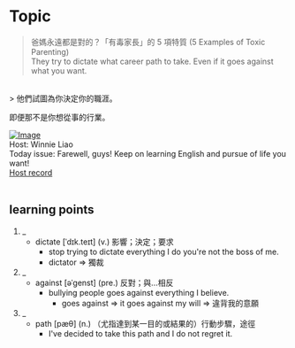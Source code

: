 # Topic

> 爸媽永遠都是對的？「有毒家長」的 5 項特質 (5 Examples of Toxic Parenting) <br>
> They try to dictate what career path to take.
Even if it goes against what you want.
 <br>
> 他們試圖為你決定你的職涯。

即便那不是你想從事的行業。 <br>

[![Image](https://cdn.voicetube.com/assets/thumbnails/kwal02urTIs.jpg)](https://www.youtube.com/embed/kwal02urTIs?rel=0&showinfo=0&cc_load_policy=0&controls=1&autoplay=1&iv_load_policy=3&playsinline=1&wmode=transparent&start=32&end=37&enablejsapi=1&origin=https://tw.voicetube.com&widgetid=1)<br>
Host: Winnie Liao
<br>Today issue: Farewell, guys! Keep on learning English and pursue of life you want!
<br>
[Host record](https://cdn.voicetube.com/everyday_records/4638/1597983319.mp3)
<br><br>
## learning points
1. _
	* dictate  [ˈdɪk.teɪt] (v.) 影響；決定；要求
		- stop trying to dictate everything I do you're not the boss of me.
		- dictator => 獨裁
2. _
	* against [əˈɡenst] (pre.) 反對；與…相反
		- bullying people goes against everything I believe.
			+  goes against => it goes against my will => 違背我的意願
3. _
	* path [pæθ] (n.) （尤指達到某一目的或結果的）行動步驟，途徑
		- I've decided to take this path and I do not regret it.
